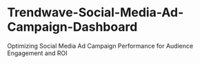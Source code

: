 # Trendwave-Social-Media-Ad-Campaign-Dashboard
Optimizing Social Media Ad Campaign Performance for Audience Engagement and ROI
